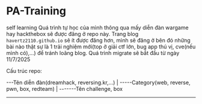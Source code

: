 # PA-Training
self learning
Quá trình tự học của mình thông qua mấy diễn đàn wargame hay hackthebox sẽ được đăng ở repo này. Trang blog `havertz2110.github.io` sẽ ít được đăng hơn, mình sẽ đăng ở bên đó những bài nào thật sự là 1 trải nghiệm mới(top ở giải ctf lớn, bug app thú vị, cve(nếu mình có),...) để tránh loãng blog. Quá trình migrate sẽ bắt đầu từ ngày 11/7/2025

Cấu trúc repo:

---Tên diễn đàn(dreamhack, reversing.kr,...)
|
-----Category(web, reverse, pwn, box, redteam)
|
-------Tên challenge, box



---
